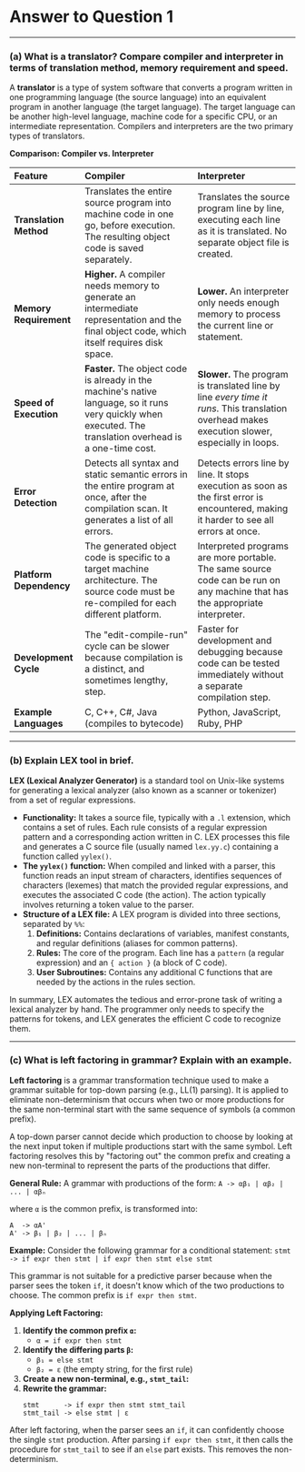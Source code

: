 # Answer to Question 1

---

### (a) What is a translator? Compare compiler and interpreter in terms of translation method, memory requirement and speed.

A **translator** is a type of system software that converts a program written in one programming language (the source language) into an equivalent program in another language (the target language). The target language can be another high-level language, machine code for a specific CPU, or an intermediate representation. Compilers and interpreters are the two primary types of translators.

**Comparison: Compiler vs. Interpreter**

| Feature                 | Compiler                                                                          | Interpreter                                                                      |
|:------------------------|:----------------------------------------------------------------------------------|:---------------------------------------------------------------------------------|
| **Translation Method**  | Translates the entire source program into machine code in one go, before execution. The resulting object code is saved separately. | Translates the source program line by line, executing each line as it is translated. No separate object file is created. |
| **Memory Requirement**  | **Higher.** A compiler needs memory to generate an intermediate representation and the final object code, which itself requires disk space. | **Lower.** An interpreter only needs enough memory to process the current line or statement. |
| **Speed of Execution**  | **Faster.** The object code is already in the machine's native language, so it runs very quickly when executed. The translation overhead is a one-time cost. | **Slower.** The program is translated line by line *every time it runs*. This translation overhead makes execution slower, especially in loops. |
| **Error Detection**     | Detects all syntax and static semantic errors in the entire program at once, after the compilation scan. It generates a list of all errors. | Detects errors line by line. It stops execution as soon as the first error is encountered, making it harder to see all errors at once. |
| **Platform Dependency** | The generated object code is specific to a target machine architecture. The source code must be re-compiled for each different platform. | Interpreted programs are more portable. The same source code can be run on any machine that has the appropriate interpreter. |
| **Development Cycle**   | The "edit-compile-run" cycle can be slower because compilation is a distinct, and sometimes lengthy, step. | Faster for development and debugging because code can be tested immediately without a separate compilation step. |
| **Example Languages**   | C, C++, C#, Java (compiles to bytecode)                                           | Python, JavaScript, Ruby, PHP                                                    |

---

### (b) Explain LEX tool in brief.

**LEX (Lexical Analyzer Generator)** is a standard tool on Unix-like systems for generating a lexical analyzer (also known as a scanner or tokenizer) from a set of regular expressions.

*   **Functionality:** It takes a source file, typically with a `.l` extension, which contains a set of rules. Each rule consists of a regular expression pattern and a corresponding action written in C. LEX processes this file and generates a C source file (usually named `lex.yy.c`) containing a function called `yylex()`.
*   **The `yylex()` function:** When compiled and linked with a parser, this function reads an input stream of characters, identifies sequences of characters (lexemes) that match the provided regular expressions, and executes the associated C code (the action). The action typically involves returning a token value to the parser.
*   **Structure of a LEX file:** A LEX program is divided into three sections, separated by `%%`:
    1.  **Definitions:** Contains declarations of variables, manifest constants, and regular definitions (aliases for common patterns).
    2.  **Rules:** The core of the program. Each line has a `pattern` (a regular expression) and an `{ action }` (a block of C code).
    3.  **User Subroutines:** Contains any additional C functions that are needed by the actions in the rules section.

In summary, LEX automates the tedious and error-prone task of writing a lexical analyzer by hand. The programmer only needs to specify the patterns for tokens, and LEX generates the efficient C code to recognize them.

---

### (c) What is left factoring in grammar? Explain with an example.

**Left factoring** is a grammar transformation technique used to make a grammar suitable for top-down parsing (e.g., LL(1) parsing). It is applied to eliminate non-determinism that occurs when two or more productions for the same non-terminal start with the same sequence of symbols (a common prefix).

A top-down parser cannot decide which production to choose by looking at the next input token if multiple productions start with the same symbol. Left factoring resolves this by "factoring out" the common prefix and creating a new non-terminal to represent the parts of the productions that differ.

**General Rule:**
A grammar with productions of the form:
`A -> αβ₁ | αβ₂ | ... | αβₙ`

where `α` is the common prefix, is transformed into:
```
A  -> αA'
A' -> β₁ | β₂ | ... | βₙ
```

**Example:**
Consider the following grammar for a conditional statement:
`stmt -> if expr then stmt | if expr then stmt else stmt`

This grammar is not suitable for a predictive parser because when the parser sees the token `if`, it doesn't know which of the two productions to choose. The common prefix is `if expr then stmt`.

**Applying Left Factoring:**
1.  **Identify the common prefix `α`:**
    *   `α = if expr then stmt`
2.  **Identify the differing parts `β`:**
    *   `β₁ = else stmt`
    *   `β₂ = ε` (the empty string, for the first rule)
3.  **Create a new non-terminal, e.g., `stmt_tail`:**
4.  **Rewrite the grammar:**
    ```
    stmt      -> if expr then stmt stmt_tail
    stmt_tail -> else stmt | ε
    ```

After left factoring, when the parser sees an `if`, it can confidently choose the single `stmt` production. After parsing `if expr then stmt`, it then calls the procedure for `stmt_tail` to see if an `else` part exists. This removes the non-determinism. 